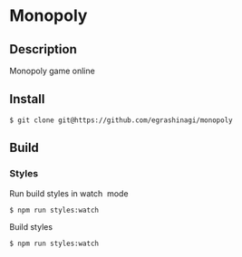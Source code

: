 # Monopoly

## Description

Monopoly game online

## Install
```
$ git clone git@https://github.com/egrashinagi/monopoly

```

## Build
### Styles
Run build styles in watch  mode
```
$ npm run styles:watch
```
Build styles 
```
$ npm run styles:watch
```
```
